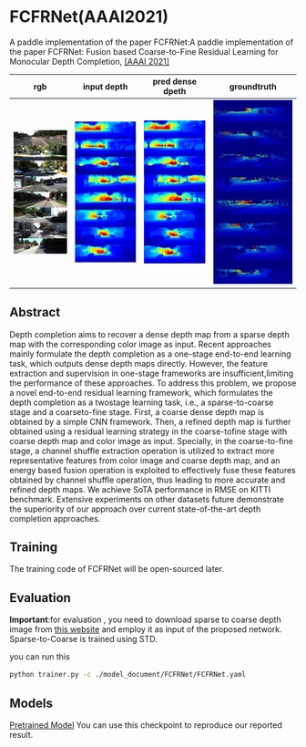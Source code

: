 # FCFRNet(AAAI2021)
A paddle implementation of the paper FCFRNet:A paddle implementation of the paper FCFRNet: Fusion based Coarse-to-Fine Residual Learning for Monocular Depth Completion, 
[\[AAAI 2021\]](https://openaccess.thecvf.com/content/CVPR2021/html/Shen_CFNet_Cascade_and_Fused_Cost_Volume_for_Robust_Stereo_Matching_CVPR_2021_paper.html)


| rgb            | input depth            | pred dense dpeth        | groundtruth            |
|----------------|------------------------|-------------------------|------------------------|
| ![](./rgb.jpg) | ![](./input_depth.jpg) | ![](./result_depth.jpg) | ![](./groundturth.jpg) |


</font>

## Abstract
Depth completion aims to recover a dense depth map from a sparse depth map with the corresponding color image as input. Recent approaches mainly formulate the depth completion as a one-stage end-to-end learning task, which outputs dense depth maps directly. However, the feature extraction and supervision in one-stage frameworks are insufficient,limiting the performance of these approaches. To address this problem, we propose a novel end-to-end residual learning framework, which formulates the depth completion as a twostage learning task, i.e., a sparse-to-coarse stage and a coarseto-fine stage. First, a coarse dense depth map is obtained by a simple CNN framework. Then, a refined depth map is further obtained using a residual learning strategy in the coarse-tofine stage with coarse depth map and color image as input. Specially, in the coarse-to-fine stage, a channel shuffle extraction operation is utilized to extract more representative features from color image and coarse depth map, and an energy based fusion operation is exploited to effectively fuse these features obtained by channel shuffle operation, thus leading to more accurate and refined depth maps. We achieve SoTA performance in RMSE on KITTI benchmark. Extensive experiments on other datasets future demonstrate the superiority of our approach over current state-of-the-art depth completion approaches.

## Training
The training code of FCFRNet will be open-sourced later.

## Evaluation

**Important**:for evaluation , you need to download sparse to coarse depth image from [this website](https://aistudio.baidu.com/aistudio/datasetdetail/175535/0)
and employ it as input of the proposed network. Sparse-to-Coarse is trained using STD. 

[comment]: <> (We use the result of )

[comment]: <> (.you need it to replace sparse depth input image.Besides,you aslo need to download weight from [this]&#40;https://aistudio.baidu.com/aistudio/datasetdetail/176607&#41;)

you can run this 
```bash
python trainer.py -c ./model_document/FCFRNet/FCFRNet.yaml
```


## Models

[Pretrained Model](https://aistudio.baidu.com/aistudio/datasetdetail/176607)
You can use this checkpoint to reproduce our reported result.



